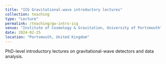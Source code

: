 ```yaml
---
title: "ICG Gravitational-wave introductory lectures"
collection: teaching
type: "Lecture"
permalink: /teaching/gw-intro-icg
venue: "Institute of Cosmology & Gravitation, University of Portsmouth"
date: 2024-02-25
location: "Portsmouth, United Kingdom"
---
```


PhD-level introductory lectures on gravitational-wave detectors and data analysis.
